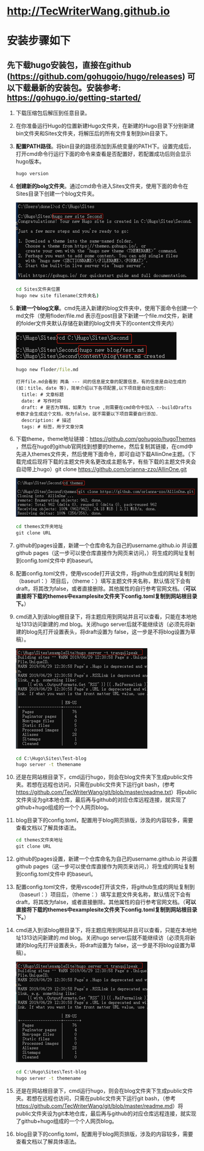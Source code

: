 # <http://TecWriterWang.github.io>

# 安装步骤如下

## 先下载hugo安装包，直接在github (https://github.com/gohugoio/hugo/releases) 可以下载最新的安装包。安装参考: https://gohugo.io/getting-started/

1. 下载压缩包后解压到任意目录。

2. 在你准备运行Hugo的位置新建Hugo文件夹，在新建的Hugo目录下分别新建bin文件夹和Sites文件夹，将解压后的所有文件复制到bin目录下。

3. **配置PATH路径**。将bin目录的路径添加到系统变量的PATH下。设置完成后，打开cmd命令行运行下面的命令来查看是否配置好，若配置成功后则会显示hugo版本。

    ```cmd
    hugo version
    ```

4. **创建新的bolg文件夹**。通过cmd命令进入Sites文件夹，使用下面的命令在Sites目录下创建一个blog文件夹。

    ![新建文件夹](https://raw.githubusercontent.com/TecWriterWang/TecWriterWang.github.io/master/%E6%96%B0%E5%BB%BA%E4%B8%80%E4%B8%AABlog%E6%96%87%E4%BB%B6%E5%A4%B9.png)

    ```cmd
    cd Sites文件夹位置
    hugo new site filename(文件夹名)
    ```

5. **新建一个blog文章**。cmd先进入新建的blog文件夹中，使用下面命令创建一个md文件（使用floder/file.md 表示在post目录下新建一个file.md文件，新建的folder文件夹默认存储在新建的blog文件夹下的content文件夹内）

    ![文章](https://github.com/TecWriterWang/TecWriterWang.github.io/blob/master/%E5%9C%A8Blog%E7%9B%AE%E5%BD%95%E4%B8%8B%E6%96%B0%E5%BB%BA%E4%B8%80%E4%B8%AAmd%E6%96%87%E4%BB%B6.png)

      ```cmd
      hugo new floder/file.md
      ```

      ```content guide
      打开file.md会看到 两条 --- 间的信息是文章的配置信息，有的信息是自动生成的 (如：title、date 等)，简单介绍以下各项配置,以下项目是自动生成的:
        title: # 文章标题
        date: # 写作时间
        draft: # 是否为草稿，如果为 true ,则需要在cmd命令中加入 --buildDrafts 参数才会生成这个文档，改为false，就不需要以下项目需要自行添加.
        description: # 描述
        tags: # 标签，用于文章分类
      ```

6. 下载theme，theme地址链接：<https://github.com/gohugoio/hugoThemes> ，然后在hugo的github官网找到想要的theme，然后复制其链接，在cmd中先进入themes文件夹，然后使用下面命令，即可自动下载AllinOne主题。（下载完成后现将下载的主题文件夹名更改成主题名字，有些下载的主题文件夹会自动带上hugo）git clone https://github.com/orianna-zzo/AllinOne.git

    ![theme](https://github.com/TecWriterWang/TecWriterWang.github.io/blob/master/%E4%B8%8B%E8%BD%BDblog%E7%9A%84%E4%B8%BB%E9%A2%98.png)

    ```cmd
    cd themes文件夹地址
    git clone URL
    ```

7. github的pages设置，新建一个仓库命名为自己的username.github.io 并设置github pages（这一步可以使仓库直接作为网页来访问，）将生成的网址复制到config.toml文件中 的baseurl。

8. 配置config.toml文件，使用vscode打开该文件，将github生成的网址复制到（baseurl：）项目后，（theme：）填写主题文件夹名称，默认情况下会有draft，将其改为false，或者直接删除。其他属性的自行参考官网文档。（**可以直接将下载的themes中examplesite文件夹下config.toml复制到网站根目录下。**）

9. cmd进入到该blog根目录下，将主题应用到网站并且可以查看，只能在本地地址1313访问新建的.md blog。关闭hugo server后就不能继续访（必须先将新建的blog先打开设置表头，将draft设置为 false，这一步是不将blog设置为草稿）。

    ![hugo](https://github.com/TecWriterWang/TecWriterWang.github.io/blob/master/%E5%B0%86blog%E7%9A%84%E4%B8%BB%E9%A2%98%E6%8E%A8%E9%80%81%E5%88%B0%E6%9C%AC%E5%9C%B0.png)

    ```cmd
    cd C:\Hugo\Sites\Test-blog
    hugo server -t themename
    ```

10. 还是在网站根目录下，cmd运行hugo，则会在blog文件夹下生成public文件夹。若想在远程也访问，只需在public文件夹下运行git bash，(参考<https://github.com/TecWriterWang/git/blob/master/readme.txt>）将public文件夹设为git本地仓库，最后再与github的对应仓库远程连接，就实现了github+hugo组成的一个个人网页blog。

11. blog目录下的config.toml，配置用于blog网页排版，涉及的内容较多，需要查看文档以了解具体语法。
    ```cmd
    cd themes文件夹地址
    git clone URL
    ```

12. github的pages设置，新建一个仓库命名为自己的username.github.io 并设置github pages（这一步可以使仓库直接作为网页来访问，）将生成的网址复制到config.toml文件中 的baseurl。

13. 配置config.toml文件，使用vscode打开该文件，将github生成的网址复制到（baseurl：）项目后，（theme：）填写主题文件夹名称，默认情况下会有draft，将其改为false，或者直接删除。其他属性的自行参考官网文档。（**可以直接将下载的themes中examplesite文件夹下config.toml复制到网站根目录下。**）

14. cmd进入到该blog根目录下，将主题应用到网站并且可以查看，只能在本地地址1313访问新建的.md blog。关闭hugo server后就不能继续访（必须先将新建的blog先打开设置表头，将draft设置为 false，这一步是不将blog设置为草稿）。

    ![hugo](https://github.com/TecWriterWang/TecWriterWang.github.io/blob/master/%E5%B0%86blog%E7%9A%84%E4%B8%BB%E9%A2%98%E6%8E%A8%E9%80%81%E5%88%B0%E6%9C%AC%E5%9C%B0.png)

    ```cmd
    cd C:\Hugo\Sites\Test-blog
    hugo server -t themename
    ```

15. 还是在网站根目录下，cmd运行hugo，则会在blog文件夹下生成public文件夹。若想在远程也访问，只需在public文件夹下运行git bash，（参考<https://github.com/TecWriterWang/git/blob/master/readme.md>）将public文件夹设为git本地仓库，最后再与github的对应仓库远程连接，就实现了github+hugo组成的一个个人网页blog。

16. blog目录下的config.toml，配置用于blog网页排版，涉及的内容较多，需要查看文档以了解具体语法。
